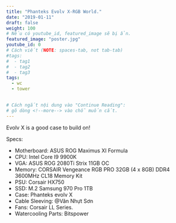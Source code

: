 ```yaml
---
title: "Phanteks Evolv X-RGB World."
date: "2019-01-11"
draft: false
weight: 100
# Nếu có youtube_id, featured_image sẽ bị ẩn.
featured_image: "poster.jpg"
youtube_id: 0
# Cách viết (NOTE: spaces-tab, not tab-tab)
#tags:
#  - tag1
#  - tag2
#  - tag3
tags:
  - wc
  - tower
 

# Cách ngắt nội dung vào "Continue Reading":
# gõ dòng <!--more--> vào chỗ muốn cắt.
---
```


Evolv X is a good case to build on!
<!--more-->
Specs:
- Motherboard: ASUS ROG Maximus XI Formula
- CPU: Intel Core I9 9900K
- VGA: ASUS ROG 2080Ti Strix 11GB OC
- Memory: CORSAIR Vengeance RGB PRO 32GB (4 x 8GB) DDR4 3600MHz CL18 Memory Kit
- PSU: Corsair HX750
- SSD: M.2 Samsung 970 Pro 1TB
- Case: Phanteks evolv X
- Cable Sleeving: @Văn Nhựt Sơn
- Fans: Corsair LL Series.
- Watercooling Parts: Bitspower